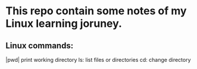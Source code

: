 # This repo contain some notes of my Linux learning joruney.





## Linux commands:

|pwd| print working directory
ls: list files or directories
cd: change directory
